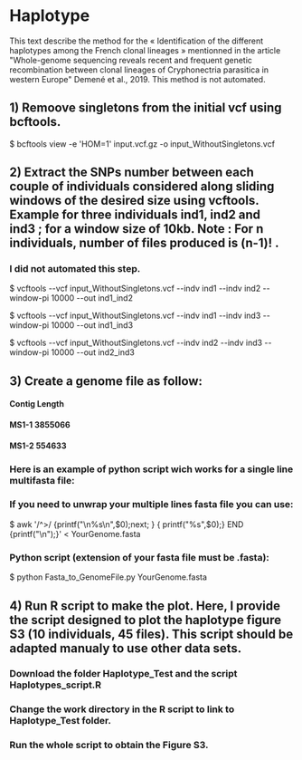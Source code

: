 # Haplotype

This text describe the method for the « Identification of the different haplotypes among the French clonal lineages » mentionned in the article "Whole-genome sequencing reveals recent and frequent genetic recombination between clonal lineages of Cryphonectria parasitica in western Europe" Demené et al., 2019. This method is not automated. 

## 1) Remoove singletons from the initial vcf using bcftools.

$ bcftools view -e 'HOM=1' input.vcf.gz -o input_WithoutSingletons.vcf

## 2) Extract the SNPs number between each couple of individuals considered along sliding windows of the desired size using vcftools. Example for three individuals ind1, ind2 and ind3 ; for a window size of 10kb. Note : For n individuals, number of files produced is (n-1)! . 
### I did not automated this step.

$ vcftools --vcf input_WithoutSingletons.vcf --indv ind1 --indv ind2 --window-pi 10000 --out ind1_ind2

$ vcftools --vcf input_WithoutSingletons.vcf --indv ind1 --indv ind3 --window-pi 10000 --out ind1_ind3

$ vcftools --vcf input_WithoutSingletons.vcf --indv ind2 --indv ind3 --window-pi 10000 --out ind2_ind3

## 3) Create a genome file as follow: 

#### Contig Length
#### MS1-1 3855066
#### MS1-2 554633

### Here is an example of python script wich works for a single line multifasta file:
### If you need to unwrap your multiple lines fasta file you can use: 
$ awk '/^>/ {printf("\n%s\n",$0);next; } { printf("%s",$0);}  END {printf("\n");}' < YourGenome.fasta
### Python script (extension of your fasta file must be .fasta):

$ python Fasta_to_GenomeFile.py YourGenome.fasta

## 4) Run R script to make the plot. Here, I provide the script designed to plot the haplotype figure S3 (10 individuals, 45 files). This script should be adapted manualy to use other data sets.

### Download the folder Haplotype_Test and the script Haplotypes_script.R
### Change the work directory in the R script to link to Haplotype_Test folder.
### Run the whole script to obtain the Figure S3.
